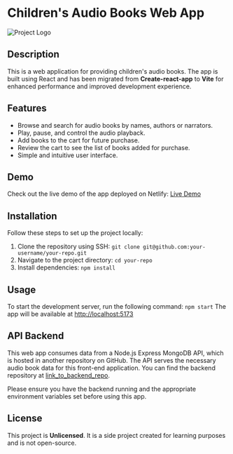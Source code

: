 # Children's Audio Books Web App

![Project Logo](public/favicon.ico)

## Description
This is a web application for providing children's audio books. The app is built using React and has been migrated from **Create-react-app** to **Vite** for enhanced performance and improved development experience.

## Features
- Browse and search for audio books by names, authors or narrators.
- Play, pause, and control the audio playback.
- Add books to the cart for future purchase.
- Review the cart to see the list of books added for purchase.
- Simple and intuitive user interface.

## Demo
Check out the live demo of the app deployed on Netlify: [Live Demo](https://audi-kids.netlify.app/)

## Installation
Follow these steps to set up the project locally:
1. Clone the repository using SSH: `git clone git@github.com:your-username/your-repo.git`
2. Navigate to the project directory: `cd your-repo`
3. Install dependencies: `npm install`

## Usage
To start the development server, run the following command: `npm start`
The app will be available at [http://localhost:5173](http://localhost:5173)

## API Backend
This web app consumes data from a Node.js Express MongoDB API, which is hosted in another repository on GitHub. The API serves the necessary audio book data for this front-end application. You can find the backend repository at [link_to_backend_repo](https://github.com/ngoc-bach/audi-kids-express-mongodb-api).

Please ensure you have the backend running and the appropriate environment variables set before using this app.

## License

This project is **Unlicensed**. It is a side project created for learning purposes and is not open-source.
